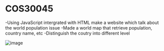 # COS30045
-Using JavaScript intergrated with HTML make a website which talk about the world population issue
-Made a world map that retrieve population, country name, etc
-Distinguish the coutry into different level 

![image](https://github.com/Lornng/JianCOS30045/assets/101219614/5c80e4f0-cd27-405b-a7cf-8a38de45ffbd)

